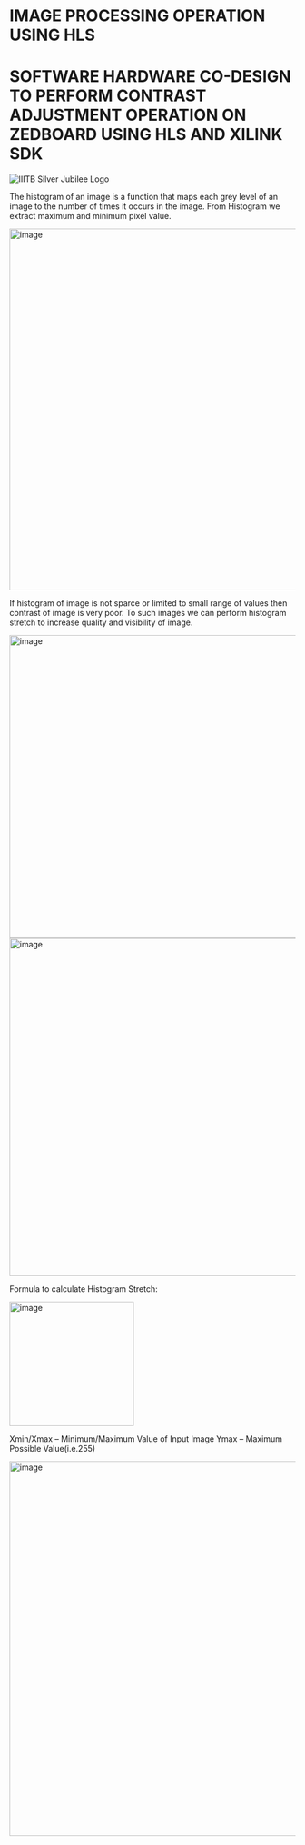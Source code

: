 # IMAGE PROCESSING OPERATION USING HLS

# SOFTWARE HARDWARE CO-DESIGN TO PERFORM CONTRAST ADJUSTMENT OPERATION ON ZEDBOARD USING HLS AND XILINK SDK


![IIITB Silver Jubilee Logo](https://user-images.githubusercontent.com/110079648/204360431-1f394d1c-6847-4eae-95c8-1b9fc9d81fe6.png)

The histogram of an image is a function that maps each grey level of an image to the number of times it occurs in the image. From Histogram we extract maximum and minimum pixel value.

<img width="637" alt="image" src="https://user-images.githubusercontent.com/110079648/204360546-34871f0d-812b-4678-9331-415511b9fe24.png">

If histogram of image is not sparce or limited to small range of values then contrast of image is very poor. To such images we can perform histogram stretch to increase quality and visibility of image.

<img width="534" alt="image" src="https://user-images.githubusercontent.com/110079648/204360606-2a90af6c-4a33-4a52-a5d9-b1a80f942cbf.png">

<img width="595" alt="image" src="https://user-images.githubusercontent.com/110079648/204360637-99a0155e-bb7f-4795-99a5-eb656771bff9.png">

Formula to calculate Histogram Stretch:

<img width="219" alt="image" src="https://user-images.githubusercontent.com/110079648/204360710-5469a918-4c03-4ad2-ab4b-fda94d5e6e66.png">


Xmin/Xmax – Minimum/Maximum Value of Input Image
Ymax – Maximum Possible Value(i.e.255)


<img width="660" alt="image" src="https://user-images.githubusercontent.com/110079648/204360776-abd692ff-d028-475f-9080-ad35669cb484.png">

